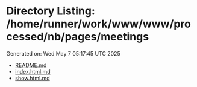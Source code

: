 # Directory Listing: /home/runner/work/www/www/processed/nb/pages/meetings
Generated on: Wed May  7 05:17:45 UTC 2025

- [README.md](README.md)
- [index.html.md](index.html.md)
- [show.html.md](show.html.md)
